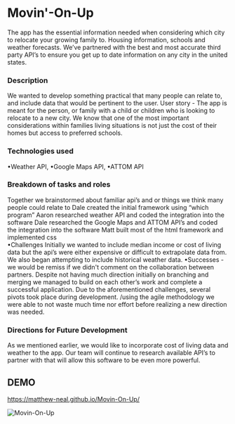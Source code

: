# Movin'-On-Up
The app has the essential information needed when considering which city to relocate your growing family to. Housing information, schools and weather forecasts. We’ve partnered with the best and most accurate third party API’s to ensure you get up to date information on any city in the united states.  

<h3>Description</h3> 
We wanted to develop something practical that many people can relate to, and include data that would be pertinent to the user.
User story - The app is meant for the person, or family with a child or children who is looking to relocate to a new city. We know that one of the most important considerations within families living situations is not just the cost of their homes but access to preferred schools. 
<br>
<h3>Technologies used</h3>
•Weather API, 
•Google Maps API, 
•ATTOM API
<br>

<h3>Breakdown of tasks and roles</h3>
Together we brainstormed about familiar api’s and or things we think many people could relate to
Dale created the initial framework using “which program”
Aaron researched weather API and coded the integration into the software
Dale researched the Google Maps and ATTOM API’s and coded the integration into the software
Matt built most of the html framework and implemented css
<br>
•Challenges
Initially we wanted to include median income or cost of living data but the api’s were either expensive or difficult to extrapolate data from. We also began attempting to include historical weather data. 
•Successes - we would be remiss if we didn't comment on the collaboration between partners. Despite not having much direction initially on branching and merging we managed to build on each other’s work and complete a successful application. Due to the aforementioned challenges, several pivots took place during development. /using the agile methodology we were able to not waste much time nor effort before realizing a new direction was needed.

<h3>Directions for Future Development</h3>
As we mentioned earlier, we would like to incorporate cost of living data and weather to the app. Our team will continue to research available API’s to partner with that will allow this software to be even more powerful. 

<h2>DEMO</h2>

https://matthew-neal.github.io/Movin-On-Up/

![Movin-On-Up](./Assets/Demo.gif)
